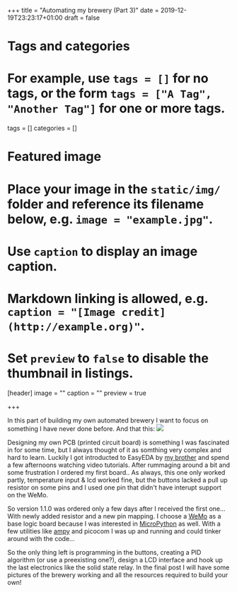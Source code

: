 +++
title = "Automating my brewery (Part 3)"
date = 2019-12-19T23:23:17+01:00
draft = false

# Tags and categories
# For example, use `tags = []` for no tags, or the form `tags = ["A Tag", "Another Tag"]` for one or more tags.
tags = []
categories = []

# Featured image
# Place your image in the `static/img/` folder and reference its filename below, e.g. `image = "example.jpg"`.
# Use `caption` to display an image caption.
#   Markdown linking is allowed, e.g. `caption = "[Image credit](http://example.org)"`.
# Set `preview` to `false` to disable the thumbnail in listings.
[header]
image = ""
caption = ""
preview = true

+++

In this part of building my own automated brewery I want to focus on something I have never done before. And that this: ![](https://images.jplattel.nl/file/jplattel-dropshare/Screen-Shot-2019-12-26-17-02-30.64-1577376160.png)

Designing my own PCB (printed circuit board) is something I was fascinated in for some time, but I always thought of it as somthing very complex and hard to learn. Luckily I got introducted to EasyEDA by [my brother](https://ikbenke.es/) and spend a few afternoons watching video tutorials. After rummaging around a bit and some frustration I ordered my first board.. As always, this one only worked partly, temperature input & lcd worked fine, but the buttons lacked a pull up resistor on some pins and I used one pin that didn't have interupt support on the WeMo. 

So version 1.1.0 was ordered only a few days after I received the first one... With newly added resistor and a new pin mapping. I choose a [WeMo](https://wiki.wemos.cc/products:d1:d1_mini_lite) as a base logic board because I was interested in [MicroPython](http://micropython.org/) as well. With a few utilities like [ampy](https://github.com/scientifichackers/ampy) and picocom I was up and running and could tinker around with the code...

So the only thing left is programming in the buttons, creating a PID algorithm (or use a preexisting one?), design a LCD interface and hook up the last electronics like the solid state relay. In the final post I will have some pictures of the brewery working and all the resources required to build your own!